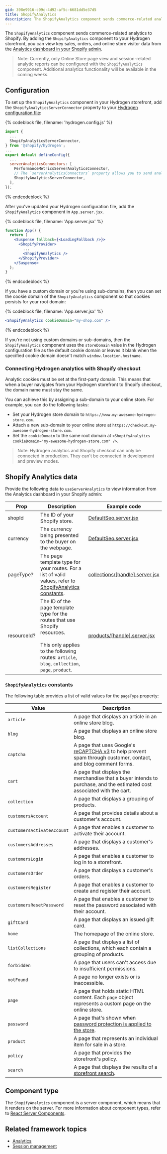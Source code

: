 ```yaml
---
gid: 398e9916-c99c-4d92-af5c-6681dd5e37d5
title: ShopifyAnalytics
description: The ShopifyAnalytics component sends commerce-related analytics to Shopify.
---
```


The `ShopifyAnalytics` component sends commerce-related analytics to Shopify. By adding the `ShopifyAnalytics` component to your Hydrogen storefront, you can view key sales, orders, and online store visitor data from the [Analytics dashboard in your Shopify admin](https://help.shopify.com/en/manual/reports-and-analytics/shopify-reports/overview-dashboard).

> Note:
> Currently, only Online Store page view and session-related analytic reports can be configured with the `ShopifyAnalytics` component. Additional analytics functionality will be available in the coming weeks.

## Configuration

To set up the `ShopifyAnalytics` component in your Hydrogen storefront, add the `ShopifyAnalyticsServerConnector` property to your [Hydrogen configuration file](https://shopify.dev/custom-storefronts/hydrogen/framework/hydrogen-config):

{% codeblock file, filename: 'hydrogen.config.js' %}

```jsx
import {
  ...
  ShopifyAnalyticsServerConnector,
} from '@shopify/hydrogen';
...
export default defineConfig({
  ...
  serverAnalyticsConnectors: [
    PerformanceMetricsServerAnalyticsConnector,
    // The `serverAnalyticsConnectors` property allows you to send analytics data from the server in your Hydrogen app.
    ShopifyAnalyticsServerConnector,
  ],
});
```

{% endcodeblock %}

After you've updated your Hydrogen configuration file, add the `ShopifyAnalytics` component in `App.server.jsx`.

{% codeblock file, filename: 'App.server.jsx' %}

```jsx
function App() {
  return (
    <Suspense fallback={<LoadingFallback />}>
      <ShopifyProvider>
        ...
        <ShopifyAnalytics />
      </ShopifyProvider>
    </Suspense>
  );
}
```

{% endcodeblock %}

If you have a custom domain or you're using sub-domains, then you can set the cookie domain of
the `ShopifyAnalytics` component so that cookies persists for your root domain:

{% codeblock file, filename: 'App.server.jsx' %}

```jsx
<ShopifyAnalytics cookieDomain="my-shop.com" />
```

{% endcodeblock %}

If you're not using custom domains or sub-domains, then the `ShopifyAnalytics` component uses the `storeDomain` value in the Hydrogen configuration file as the default cookie domain or leaves it blank when the specified cookie domain doesn't match `window.location.hostname`.

### Connecting Hydrogen analytics with Shopify checkout

Analytic cookies must be set at the first-party domain. This means that when a buyer navigates from your Hydrogen storefront to Shopify checkout, the domain name must stay the same.

You can achieve this by assigning a sub-domain to your online store. For example, you can do the following tasks:

- Set your Hydrogen store domain to `https://www.my-awesome-hydrogen-store.com`.
- Attach a new sub-domain to your online store at `https://checkout.my-awesome-hydrogen-store.com`.
- Set the `cookieDomain` to the same root domain at `<ShopifyAnalytics cookieDomain="my-awesome-hydrogen-store.com" />`.

> Note:
> Hydrogen analytics and Shopify checkout can only be connected in production. They can't be connected in development and preview modes.

## Shopify Analytics data

Provide the following data to `useServerAnalytics` to view information from the Analytics dashboard in your Shopify admin:

| Prop     |  Description         | Example code       |
| -------- | ------------------- | ------------------- |
| shopId | The ID of your Shopify store. | [DefaultSeo.server.jsx](https://github.com/Shopify/hydrogen/blob/main/templates/demo-store/src/components/DefaultSeo.server.jsx) |
| currency | The currency being presented to the buyer on the webpage. | [DefaultSeo.server.jsx](https://github.com/Shopify/hydrogen/blob/main/templates/demo-store/src/components/DefaultSeo.server.jsx) |
| pageType? | The page template type for your routes. For a list of valid values, refer to [ShopifyAnalytics constants](#shopifyanalytics-constants). | [collections/[handle].server.jsx](https://github.com/Shopify/hydrogen/blob/main/templates/demo-store/src/routes/collections/%5Bhandle%5D.server.jsx) |
| resourceId? | The ID of the page template type for the routes that use Shopify resources. <br></br>This only applies to the following routes: `article`, `blog`, `collection`, `page`, `product`. | [products/[handle].server.jsx](https://github.com/Shopify/hydrogen/blob/main/templates/demo-store/src/routes/products/%5Bhandle%5D.server.jsx) |

### `ShopifyAnalytics` constants

The following table provides a list of valid values for the `pageType` property:

| Value     |  Description         |
| -------- | --------------------- |
| `article` | A page that displays an article in an online store blog. |
| `blog` | A page that displays an online store blog. |
| `captcha` | A page that uses Google's [reCAPTCHA v3](https://developers.google.com/recaptcha/docs/v3) to help prevent spam through customer, contact, and blog comment forms. |
| `cart` | A page that displays the merchandise that a buyer intends to purchase, and the estimated cost associated with the cart.  |
| `collection` | A page that displays a grouping of products. |
| `customersAccount` | A page that provides details about a customer's account. |
| `customersActivateAccount` | A page that enables a customer to activate their account. |
| `customersAddresses` | A page that displays a customer's addresses. |
| `customersLogin` | A page that enables a customer to log in to a storefront. |
| `customersOrder` | A page that displays a customer's orders. |
| `customersRegister` | A page that enables a customer to create and register their account. |
| `customersResetPassword` | A page that enables a customer to reset the password associated with their account. |
| `giftCard` | A page that displays an issued gift card. |
| `home` | The homepage of the online store. |
| `listCollections` | A page that displays a list of collections, which each contain a grouping of products. |
| `forbidden` | A page that users can't access due to insufficient permissions. |
| `notFound` | A page no longer exists or is inaccessible. |
| `page` | A page that holds static HTML content. Each `page` object represents a custom page on the online store. |
| `password` | A page that's shown when [password protection is applied to the store](https://help.shopify.com/en/manual/online-store/themes/password-page). |
| `product` | A page that represents an individual item for sale in a store. |
| `policy` | A page that provides the storefront's policy. |
| `search` | A page that displays the results of a [storefront search](https://help.shopify.com/en/manual/online-store/storefront-search). |

## Component type

The `ShopifyAnalytics` component is a server component, which means that it renders on the server. For more information about component types, refer to [React Server Components](https://shopify.dev/custom-storefronts/hydrogen/framework/react-server-components).

## Related framework topics

- [Analytics](https://shopify.dev/custom-storefronts/hydrogen/framework/analytics)
- [Session management](https://shopify.dev/custom-storefronts/hydrogen/framework/sessions)
